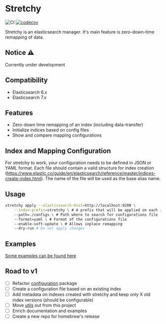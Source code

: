 # Stretchy
![CI](https://github.com/stretchy/stretchy/workflows/CI/badge.svg)
[![codecov](https://codecov.io/gh/stretchy/stretchy/branch/master/graph/badge.svg)](https://codecov.io/gh/stretchy/stretchy)

Stretchy is an elasticsearch manager. It's main feature is zero-down-time remapping of data.

## Notice :warning:
Currently under development

## Compatibility
 - Elasticsearch 6.x
 - Elasticsearch 7.x
 
## Features
 - Zero-down time remapping of an index (including data-transfer)
 - Initialize indices based on config files
 - Show and compare mapping configurations

## Index and Mapping Configuration
For stretchy to work, your configuration needs to be defined in JSON or YAML format.
Each file should contain a valid structure for index creation (https://www.elastic.co/guide/en/elasticsearch/reference/master/indices-create-index.html).
The name of the file will be used as the base alias name.

## Usage

```bash
stretchy apply --elasticsearch-host=http://localhost:9200 \
    --index-prefix=stretchy \ # A prefix that will be applied on each index and alias
    --path=./configs \ # Path where to search for configurations file
    --format=yaml \ # Format of the configurations file
    --enable-soft-update \ # Allows inplace remapping
    --dry-run # Do not apply changes
```

## Examples

[Some examples can be found here](examples)

## Road to v1
 - [ ] Refactor [configuration](pkg/configuration) package
 - [ ] Create a configuration file based on an existing index
 - [ ] Add metadata on indexes created with stretchy and keep only X old index versions (should be configurable)
 - [ ] Move [utils](pkg/utils) out from this project
 - [ ] Enrich documentation and examples
 - [ ] Create a new repo for homebrew's release
